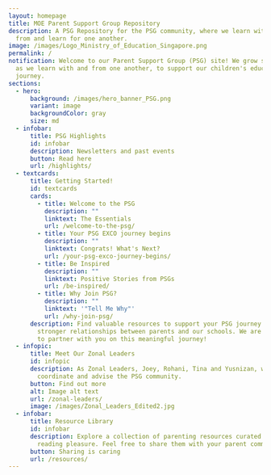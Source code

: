 ```yaml
---
layout: homepage
title: MOE Parent Support Group Repository
description: A PSG Repository for the PSG community, where we learn with, learn
  from and learn for one another.
image: /images/Logo_Ministry_of_Education_Singapore.png
permalink: /
notification: Welcome to our Parent Support Group (PSG) site! We grow stronger
  as we learn with and from one another, to support our children's educational
  journey.
sections:
  - hero:
      background: /images/hero_banner_PSG.png
      variant: image
      backgroundColor: gray
      size: md
  - infobar:
      title: PSG Highlights
      id: infobar
      description: Newsletters and past events
      button: Read here
      url: /highlights/
  - textcards:
      title: Getting Started!
      id: textcards
      cards:
        - title: Welcome to the PSG
          description: ""
          linktext: The Essentials
          url: /welcome-to-the-psg/
        - title: Your PSG EXCO journey begins
          description: ""
          linktext: Congrats! What's Next?
          url: /your-psg-exco-journey-begins/
        - title: Be Inspired
          description: ""
          linktext: Positive Stories from PSGs
          url: /be-inspired/
        - title: Why Join PSG?
          description: ""
          linktext: '"Tell Me Why"'
          url: /why-join-psg/
      description: Find valuable resources to support your PSG journey and help foster
        stronger relationships between parents and our schools. We are excited
        to partner with you on this meaningful journey!
  - infopic:
      title: Meet Our Zonal Leaders
      id: infopic
      description: As Zonal Leaders, Joey, Rohani, Tina and Yusnizan, work with,
        coordinate and advise the PSG community.
      button: Find out more
      alt: Image alt text
      url: /zonal-leaders/
      image: /images/Zonal_Leaders_Edited2.jpg
  - infobar:
      title: Resource Library
      id: infobar
      description: Explore a collection of parenting resources curated for your
        reading pleasure. Feel free to share them with your parent community!
      button: Sharing is caring
      url: /resources/
---
```

